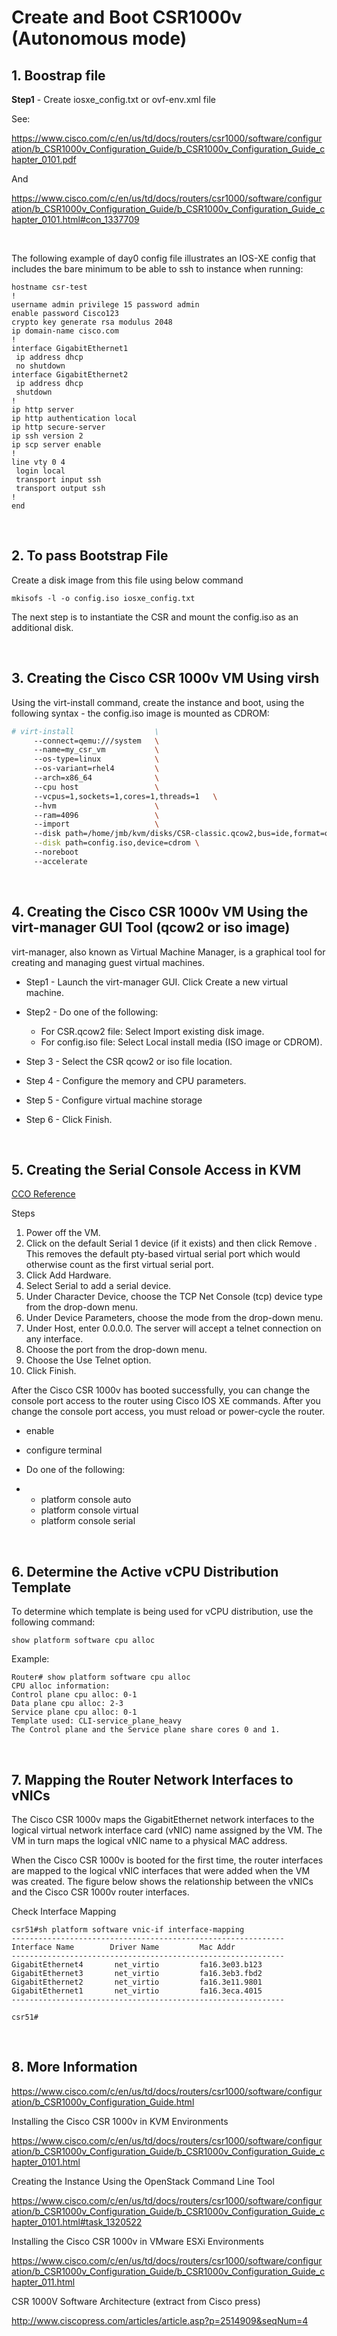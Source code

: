 # Create and Boot CSR1000v (Autonomous mode)

## 1. Boostrap file

**Step1** - Create iosxe_config.txt or ovf-env.xml file

See: 

https://www.cisco.com/c/en/us/td/docs/routers/csr1000/software/configuration/b_CSR1000v_Configuration_Guide/b_CSR1000v_Configuration_Guide_chapter_0101.pdf

And

https://www.cisco.com/c/en/us/td/docs/routers/csr1000/software/configuration/b_CSR1000v_Configuration_Guide/b_CSR1000v_Configuration_Guide_chapter_0101.html#con_1337709

<br>

The following example of day0 config file illustrates an IOS-XE config that includes the bare minimum to be able to ssh to instance when running:

```
hostname csr-test
!
username admin privilege 15 password admin
enable password Cisco123
crypto key generate rsa modulus 2048
ip domain-name cisco.com
!
interface GigabitEthernet1
 ip address dhcp
 no shutdown
interface GigabitEthernet2
 ip address dhcp
 shutdown
!
ip http server
ip http authentication local
ip http secure-server
ip ssh version 2
ip scp server enable
!
line vty 0 4
 login local
 transport input ssh
 transport output ssh
!
end
```

<br>

## 2. To pass Bootstrap File 

Create a disk image from this file using below command

```
mkisofs -l -o config.iso iosxe_config.txt
```

The next step is to instantiate the CSR and mount the config.iso as an additional disk.

<br>

## 3. Creating the Cisco CSR 1000v VM Using virsh

Using the virt-install command, create the instance and boot, using the following syntax - the config.iso image is mounted as CDROM:

```bash
# virt-install                  \
     --connect=qemu:///system   \
     --name=my_csr_vm           \
     --os-type=linux            \
     --os-variant=rhel4         \
     --arch=x86_64              \
     --cpu host                 \
     --vcpus=1,sockets=1,cores=1,threads=1   \
     --hvm                      \
     --ram=4096                 \
     --import                   \
     --disk path=/home/jmb/kvm/disks/CSR-classic.qcow2,bus=ide,format=qcow2   \
     --disk path=config.iso,device=cdrom \
     --noreboot
     --accelerate
```

<br>

## 4. Creating the Cisco CSR 1000v VM Using the virt-manager GUI Tool (qcow2 or iso image)

virt-manager, also known as Virtual Machine Manager, is a graphical tool for creating and managing guest virtual machines.

- Step1 - Launch the virt-manager GUI. Click Create a new virtual machine.

- Step2 - Do one of the following: 
  - For CSR.qcow2 file: Select Import existing disk image.
  - For config.iso file: Select Local install media (ISO image or CDROM).

- Step 3 - Select the CSR qcow2 or iso file location.

- Step 4 - Configure the memory and CPU parameters.

- Step 5 - Configure virtual machine storage

- Step 6 - Click Finish.

<br>

## 5. Creating the Serial Console Access in KVM

[CCO Reference](https://www.cisco.com/c/en/us/td/docs/routers/csr1000/software/configuration/b_CSR1000v_Configuration_Guide/b_CSR1000v_Configuration_Guide_chapter_0111.html#con_1307796)

Steps

1. Power off the VM.
2. Click on the default Serial 1 device (if it exists) and then click Remove . This removes the default pty-based virtual serial port which would otherwise count as the first virtual serial port.
3. Click Add Hardware.
4. Select Serial to add a serial device.
5. Under Character Device, choose the TCP Net Console (tcp) device type from the drop-down menu.
6. Under Device Parameters, choose the mode from the drop-down menu.
7. Under Host, enter 0.0.0.0. The server will accept a telnet connection on any interface.
8. Choose the port from the drop-down menu.
9. Choose the Use Telnet option.
10. Click Finish.

After the Cisco CSR 1000v has booted successfully, you can change the console port access to the router using Cisco IOS XE commands. After you change the console port access, you must reload or power-cycle the router.

- enable

- configure terminal

- Do one of the following:

- - platform console auto
  - platform console virtual
  - platform console serial

 <br>

## 6. Determine the Active vCPU Distribution Template

To determine which template is being used for vCPU distribution, use the following command:

```
show platform software cpu alloc
```

Example:

```
Router# show platform software cpu alloc
CPU alloc information:
Control plane cpu alloc: 0-1
Data plane cpu alloc: 2-3
Service plane cpu alloc: 0-1
Template used: CLI-service_plane_heavy
The Control plane and the Service plane share cores 0 and 1.
```

<br>

## 7. Mapping the Router Network Interfaces to vNICs

The Cisco CSR 1000v maps the GigabitEthernet network interfaces to the logical virtual network interface card (vNIC) name assigned by the VM. The VM in turn maps the logical vNIC name to a physical MAC address.

When the Cisco CSR 1000v is booted for the first time, the router interfaces are mapped to the logical vNIC interfaces that were added when the VM was created. The figure below shows the relationship between the vNICs and the Cisco CSR 1000v router interfaces.

Check Interface Mapping

```
csr51#sh platform software vnic-if interface-mapping
-------------------------------------------------------------
Interface Name        Driver Name         Mac Addr
-------------------------------------------------------------
GigabitEthernet4       net_virtio         fa16.3e03.b123
GigabitEthernet3       net_virtio         fa16.3eb3.fbd2
GigabitEthernet2       net_virtio         fa16.3e11.9801
GigabitEthernet1       net_virtio         fa16.3eca.4015
-------------------------------------------------------------

csr51#
```

<br>

## 8. More Information

https://www.cisco.com/c/en/us/td/docs/routers/csr1000/software/configuration/b_CSR1000v_Configuration_Guide.html

Installing the Cisco CSR 1000v in KVM Environments

https://www.cisco.com/c/en/us/td/docs/routers/csr1000/software/configuration/b_CSR1000v_Configuration_Guide/b_CSR1000v_Configuration_Guide_chapter_0101.html

Creating the Instance Using the OpenStack Command Line Tool

https://www.cisco.com/c/en/us/td/docs/routers/csr1000/software/configuration/b_CSR1000v_Configuration_Guide/b_CSR1000v_Configuration_Guide_chapter_0101.html#task_1320522

Installing the Cisco CSR 1000v in VMware ESXi Environments

https://www.cisco.com/c/en/us/td/docs/routers/csr1000/software/configuration/b_CSR1000v_Configuration_Guide/b_CSR1000v_Configuration_Guide_chapter_011.html

CSR 1000V Software Architecture (extract from Cisco press)

http://www.ciscopress.com/articles/article.asp?p=2514909&seqNum=4